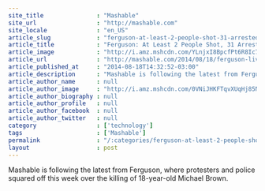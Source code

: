 ```yaml
---
site_title               : "Mashable"
site_url                 : "http://mashable.com"
site_locale              : "en_US"
article_slug             : "ferguson-at-least-2-people-shot-31-arrested-during-chaotic-night-of-protests"
article_title            : "Ferguson: At Least 2 People Shot, 31 Arrested During Chaotic Night of Protests"
article_image            : "http://i.amz.mshcdn.com/YLnjxI8BpcfPt6R8Ic7EADCae4c=/1200x627/2014%2F08%2F19%2Fba%2FFerguson5.a3e76.jpg"
article_url              : "http://mashable.com/2014/08/18/ferguson-live-updates/"
article_published_at     : "2014-08-18T14:32:52-03:00"
article_description      : "Mashable is following the latest from Ferguson, where protesters and police squared off this week over the killing of 18-year-old Michael Brown."
article_author_name      : null
article_author_image     : "http://i.amz.mshcdn.com/0VNiJHKFTqvXUqHj85NBvtZRRSk=/90x90/2016%2F06%2F30%2F9d%2F201504080cHeadshot_20.71bfd.021d2.jpg"
article_author_biography : null
article_author_profile   : null
article_author_facebook  : null
article_author_twitter   : null
category                 : ['technology']
tags                     : ['Mashable']
permalink                : "/:categories/ferguson-at-least-2-people-shot-31-arrested-during-chaotic-night-of-protests/"
layout                   : post
---
```


Mashable is following the latest from Ferguson, where protesters and police squared off this week over the killing of 18-year-old Michael Brown.
